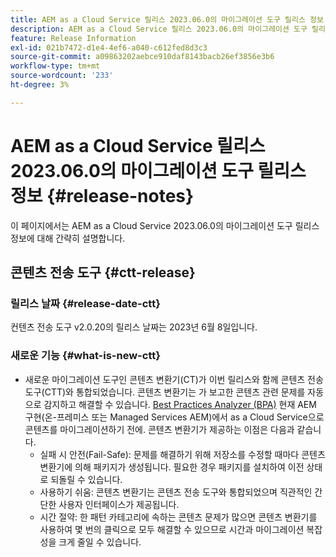 ```yaml
---
title: AEM as a Cloud Service 릴리스 2023.06.0의 마이그레이션 도구 릴리스 정보
description: AEM as a Cloud Service 릴리스 2023.06.0의 마이그레이션 도구 릴리스 정보
feature: Release Information
exl-id: 021b7472-d1e4-4ef6-a040-c612fed8d3c3
source-git-commit: a09863202aebce910daf8143bacb26ef3856e3b6
workflow-type: tm+mt
source-wordcount: '233'
ht-degree: 3%

---
```


# AEM as a Cloud Service 릴리스 2023.06.0의 마이그레이션 도구 릴리스 정보 {#release-notes}

이 페이지에서는 AEM as a Cloud Service 2023.06.0의 마이그레이션 도구 릴리스 정보에 대해 간략히 설명합니다.

## 콘텐츠 전송 도구 {#ctt-release}

### 릴리스 날짜 {#release-date-ctt}

컨텐츠 전송 도구 v2.0.20의 릴리스 날짜는 2023년 6월 8일입니다.

### 새로운 기능 {#what-is-new-ctt}

* 새로운 마이그레이션 도구인 콘텐츠 변환기(CT)가 이번 릴리스와 함께 콘텐츠 전송 도구(CTT)와 통합되었습니다. 콘텐츠 변환기는 가 보고한 콘텐츠 관련 문제를 자동으로 감지하고 해결할 수 있습니다. [Best Practices Analyzer (BPA)](https://experienceleague.adobe.com/docs/experience-manager-cloud-service/content/migration-journey/cloud-migration/best-practices-analyzer/overview-best-practices-analyzer.html?lang=en) 현재 AEM 구현(온-프레미스 또는 Managed Services AEM)에서 as a Cloud Service으로 콘텐츠를 마이그레이션하기 전에.
콘텐츠 변환기가 제공하는 이점은 다음과 같습니다.
   * 실패 시 안전(Fail-Safe): 문제를 해결하기 위해 저장소를 수정할 때마다 콘텐츠 변환기에 의해 패키지가 생성됩니다. 필요한 경우 패키지를 설치하여 이전 상태로 되돌릴 수 있습니다.
   * 사용하기 쉬움: 콘텐츠 변환기는 콘텐츠 전송 도구와 통합되었으며 직관적인 간단한 사용자 인터페이스가 제공됩니다.
   * 시간 절약: 한 패턴 카테고리에 속하는 콘텐츠 문제가 많으면 콘텐츠 변환기를 사용하여 몇 번의 클릭으로 모두 해결할 수 있으므로 시간과 마이그레이션 복잡성을 크게 줄일 수 있습니다.
